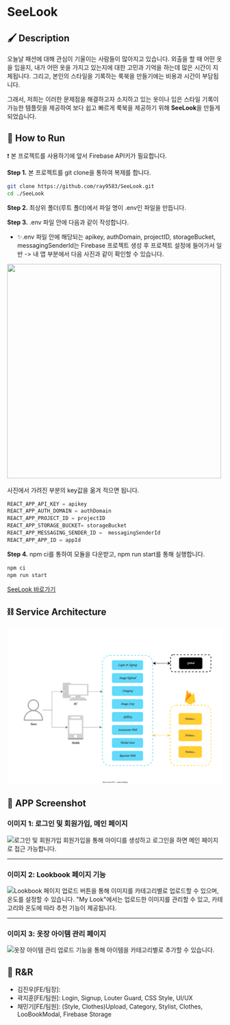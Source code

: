 # SeeLook

## 🖌 Description
오늘날 패션에 대해 관심이 기울이는 사람들이 많아지고 있습니다. 외출을 할 때 어떤 옷을 입을지, 내가 어떤 옷을 가지고 있는지에 대한 고민과 기억을 하는데 많은 시간이 지체됩니다.
그리고, 본인의 스타일을 기록하는 룩북을 만들기에는 비용과 시간이 부담됩니다.

그래서, 저희는 이러한 문제점을 해결하고자 소지하고 있는 옷이나 입은 스타일 기록이 가능한 템플릿을 제공하여 보다 쉽고 빠르게 룩북을 제공하기 위해 **SeeLook**을 만들게 되었습니다.

## 🔧 How to Run
❗ 본 프로젝트를 사용하기에 앞서 Firebase API키가 필요합니다.

**Step 1.** 본 프로젝트를 git clone을 통하여 복제를 합니다.
```bash
git clone https://github.com/ray9583/SeeLook.git
cd ./SeeLook
```
**Step 2.** 최상위 폴더(루트 폴더)에서 파일 명이 .env인 파일을 만듭니다.

**Step 3.** .env 파일 안에 다음과 같이 작성합니다.

- ✨.env 파일 안에 해당되는 apikey, authDomain, projectID, storageBucket, messagingSenderId는 Firebase 프로젝트 생성 후 프로젝트 설정에 들어가서 일반 -> 내 앱 부분에서 다음 사진과 같이 확인할 수 있습니다.
<img src="https://github.com/ray9583/SeeLook/assets/121305133/39ae0916-8e8c-4d9e-b17b-f1c7519a3e85" width="500" height="500">

사진에서 가려진 부분의 key값을 옮겨 적으면 됩니다.

```js
REACT_APP_API_KEY = apikey
REACT_APP_AUTH_DOMAIN = authDomain
REACT_APP_PROJECT_ID = projectID
REACT_APP_STORAGE_BUCKET= storageBucket
REACT_APP_MESSAGING_SENDER_ID =  messagingSenderId
REACT_APP_APP_ID = appId
```

**Step 4.** npm ci를 통하여 모듈을 다운받고, npm run start를 통해 실행합니다.

```bash
npm ci
npm run start
```

[SeeLook 바로가기](seelook-6e45e.web.app)

## ⛓️ Service Architecture
<img src="public/assets/서비스 아키텍처2.svg" alt="서비스 아키텍처">


## 📱 APP Screenshot

### 이미지 1: 로그인 및 회원가입, 메인 페이지

![로그인 및 회원가입](image1.gif)
회원가입을 통해 아이디를 생성하고 로그인을 하면 메인 페이지로 접근 가능합니다.

---

### 이미지 2: Lookbook 페이지 기능

![Lookbook 페이지](image2.gif)
업로드 버튼을 통해 이미지를 카테고리별로 업로드할 수 있으며, 온도를 설정할 수 있습니다. "My Look"에서는 업로드한 이미지를 관리할 수 있고, 카테고리와 온도에 따라 추천 기능이 제공됩니다.

---

### 이미지 3: 옷장 아이템 관리 페이지

![옷장 아이템 관리](image3.gif)
업로드 기능을 통해 아이템을 카테고리별로 추가할 수 있습니다.

## 🚨 R&R
* 김진우[FE/팀장]:
* 곽지훈[FE/팀원]: Login, Signup, Louter Guard, CSS Style, UI/UX  
* 채민기[FE/팀원]: (Style, Clothes)Upload, Category, Stylist, Clothes, LooBookModal, Firebase Storage

